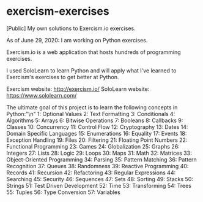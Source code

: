 # exercism-exercises
[Public] My own solutions to Exercism.io exercises.

As of June 29, 2020: I am working on Python exercises.

Exercism.io is a web application that hosts hundreds of programming exercises.

I used SoloLearn to learn Python and will apply what I've learned to Exercism's exercises to get better at Python.

Exercism website: http://exercism.io/
SoloLearn website: https://www.sololearn.com/

The ultimate goal of this project is to learn the following concepts in Python:"\n"
1: Optional Values
2: Text Formatting
3: Conditionals
4: Algorithms
5: Arrays
6: Bitwise Operations
7: Booleans
8: Callbacks
9: Classes
10: Concurrency
11: Control Flow
12: Cryptography
13: Dates
14: Domain Specific Languages
15: Enumerations
16: Equality
17: Events
18: Exception Handling
19: Files
20: Filtering
21: Floating Point Numbers
22: Functional Programming
23: Games
24: Globalization
25: Graphs
26: Integers
27: Lists
28: Logic
29: Loops
30: Maps
31: Math
32: Matrices
33: Object-Oriented Programming
34: Parsing
35: Pattern Matching
36: Pattern Recognition
37: Queues
38: Randomness
39: Reactive Programming
40: Records
41: Recursion
42: Refactoring
43: Regular Expressions
44: Searching
45: Security
46: Sequences
47: Sets
48: Sorting
49: Stacks
50: Strings
51: Test Driven Development
52: Time
53: Transforming
54: Trees
55: Tuples
56: Type Conversion
57: Variables
